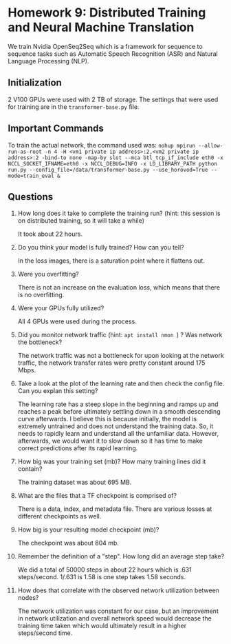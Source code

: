 # Homework 9: Distributed Training and Neural Machine Translation

We train Nvidia OpenSeq2Seq which is a framework for sequence to sequence tasks such as Automatic Speech Recognition (ASR) and Natural Language Processing (NLP).

## Initialization

2 V100 GPUs were used with 2 TB of storage.  The settings that were used for training are in the `transformer-base.py` file.  

## Important Commands

To train the actual network, the command used was: `nohup mpirun --allow-run-as-root -n 4 -H <vm1 private ip address>:2,<vm2 private ip address>:2 -bind-to none -map-by slot --mca btl_tcp_if_include eth0 -x NCCL_SOCKET_IFNAME=eth0 -x NCCL_DEBUG=INFO -x LD_LIBRARY_PATH python run.py --config_file=/data/transformer-base.py --use_horovod=True --mode=train_eval &` 

## Questions

1. How long does it take to complete the training run? (hint: this session is on distributed training, so it will take a while)

   It took about 22 hours.  

2. Do you think your model is fully trained? How can you tell?

   In the loss images, there is a saturation point where it flattens out.    

3. Were you overfitting?

   There is not an increase on the evaluation loss, which means that there is no overfitting.  

4. Were your GPUs fully utilized?

   All 4 GPUs were used during the process.  

5. Did you monitor network traffic (hint: `apt install nmon `) ? Was network the bottleneck?

   The network traffic was not a bottleneck for upon looking at the network traffic, the network transfer rates were pretty constant around 175 Mbps.  

6. Take a look at the plot of the learning rate and then check the config file. Can you explan this setting?

   The learning rate has a steep slope in the beginning and ramps up and reaches a peak before ultimately settling down in a smooth descending curve afterwards.  I believe this is because initially, the model is extremely untrained and does not understand the training data.  So, it needs to rapidly learn and understand all the unfamiliar data.  However, afterwards, we would want it to slow down so it has time to make correct predictions after its rapid learning.  

7. How big was your training set (mb)? How many training lines did it contain?

   The training dataset was about 695 MB.  

8. What are the files that a TF checkpoint is comprised of?

   There is a data, index, and metadata file.  There are various losses at different checkpoints as well.  

9. How big is your resulting model checkpoint (mb)?

   The checkpoint was about 804 mb.  

10. Remember the definition of a "step". How long did an average step take?

    We did a total of 50000 steps in about 22 hours which is .631 steps/second.  1/.631 is 1.58 is one step takes 1.58 seconds.  

11. How does that correlate with the observed network utilization between nodes?

    The network utilization was constant for our case, but an improvement in network utilization and overall network speed would decrease the training time taken which would ultimately result in a higher steps/second time.  